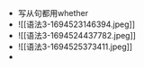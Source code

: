 - 写从句都用whether
- ![[语法3-1694523146394.jpeg]]
- ![[语法3-1694524437782.jpeg]]
- ![[语法3-1694525373411.jpeg]]
- 